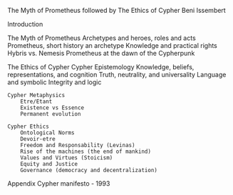 The Myth of Prometheus 
followed by 
The Ethics of Cypher
Beni Issembert

Introduction 

The Myth of Prometheus 
Archetypes and heroes, roles and acts
Prometheus, short history an archetype 
	Knowledge and practical rights
	Hybris vs. Nemesis 
	Prometheus at the dawn of the Cypherpunk 

The Ethics of Cypher
	Cypher Epistemology 
		Knowledge, beliefs, representations, and cognition
		Truth, neutrality, and universality 
		Language and symbolic 
		Integrity and logic

	Cypher Metaphysics 
		Etre/Etant 
		Existence vs Essence 
		Permanent evolution 

	Cypher Ethics 
		Ontological Norms
		Devoir-etre 
		Freedom and Responsability (Levinas)
		Rise of the machines (the end of mankind)
		Values and Virtues (Stoicism) 
		Equity and Justice 
		Governance (democracy and decentralization) 

	
Appendix
Cypher manifesto - 1993

